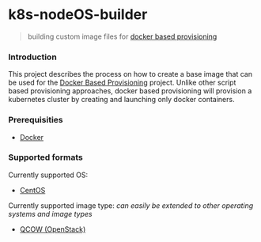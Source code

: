 # k8s-nodeOS-builder
> building custom image files for [docker based provisioning](https://github.com/FujitsuEnablingSoftwareTechnologyGmbH/k8s-docker-provisioner)

### Introduction

This project describes the process on how to create a base image that can be used for the [Docker Based Provisioning](https://github.com/FujitsuEnablingSoftwareTechnologyGmbH/k8s-docker-provisioner) project. Unlike other script based provisioning approaches, docker based provisioning will provision a kubernetes cluster by creating and launching only docker containers.

### Prerequisities

* [Docker](https://www.docker.com/)

### Supported formats

Currently supported OS:
- [CentOS](https://www.centos.org/)

Currently supported image type:
*can easily be extended to other operating systems and image types*
- [QCOW (OpenStack)](https://github.com/kenan435/k8s-nodeos-builder/blob/k8s-nodeos-builder/Openstack/README.md)

